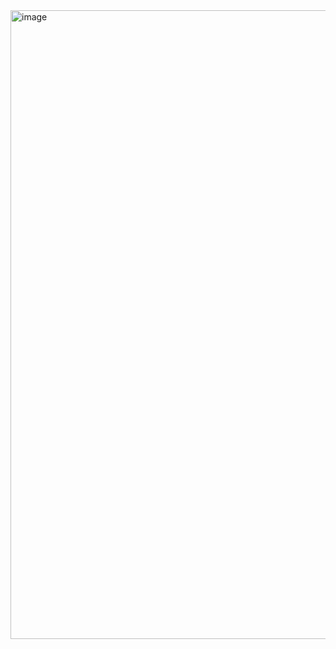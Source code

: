 <img width="1913" height="1006" alt="image" src="https://github.com/user-attachments/assets/5a79fbbd-fed0-468b-aa79-f54142bc851f" />
